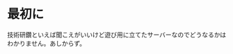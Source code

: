 <!-- TITLE: electricsea.io -->
<!-- SUBTITLE: 電子の海にて -->

# 最初に

技術研鑽といえば聞こえがいいけど遊び用に立てたサーバーなのでどうなるかはわかりません。あしからず。
